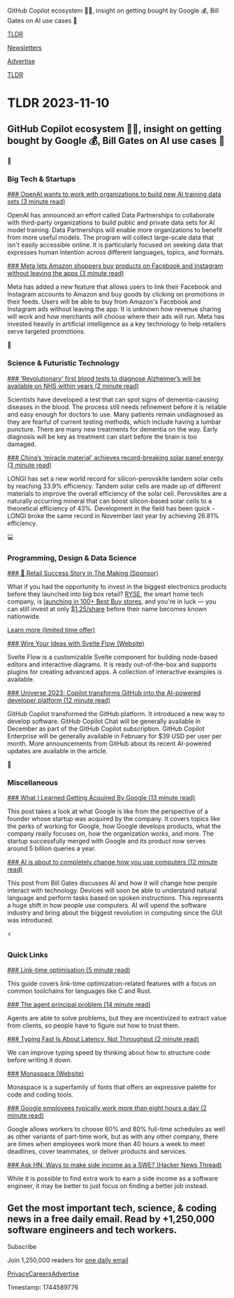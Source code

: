 GitHub Copilot ecosystem 👨‍💻, insight on getting bought by Google 💰, Bill Gates on AI use cases 🤖

[TLDR](/)

[Newsletters](/newsletters)

[Advertise](https://advertise.tldr.tech/)

[TLDR](/)

# TLDR 2023-11-10

## GitHub Copilot ecosystem 👨‍💻, insight on getting bought by Google 💰, Bill Gates on AI use cases 🤖

📱

### Big Tech & Startups

[### OpenAI wants to work with organizations to build new AI training data sets (3 minute read)](https://techcrunch.com/2023/11/09/openai-wants-to-work-with-organizations-to-build-new-ai-training-data-sets/?utm_source=tldrnewsletter)

OpenAI has announced an effort called Data Partnerships to collaborate with third-party organizations to build public and private data sets for AI model training. Data Partnerships will enable more organizations to benefit from more useful models. The program will collect large-scale data that isn't easily accessible online. It is particularly focused on seeking data that expresses human intention across different languages, topics, and formats.

[### Meta lets Amazon shoppers buy products on Facebook and Instagram without leaving the apps (3 minute read)](https://www.cnbc.com/2023/11/09/meta-lets-amazon-users-buy-on-facebook-instagram-without-leaving-apps.html?utm_source=tldrnewsletter)

Meta has added a new feature that allows users to link their Facebook and Instagram accounts to Amazon and buy goods by clicking on promotions in their feeds. Users will be able to buy from Amazon's Facebook and Instagram ads without leaving the app. It is unknown how revenue sharing will work and how merchants will choose where their ads will run. Meta has invested heavily in artificial intelligence as a key technology to help retailers serve targeted promotions.

🚀

### Science & Futuristic Technology

[### ‘Revolutionary’ first blood tests to diagnose Alzheimer’s will be available on NHS within years (2 minute read)](https://www.the-sun.com/health/9582838/first-alzheimers-dementia-blood-tests-nhs-five-years/?utm_source=tldrnewsletter)

Scientists have developed a test that can spot signs of dementia-causing diseases in the blood. The process still needs refinement before it is reliable and easy enough for doctors to use. Many patients remain undiagnosed as they are fearful of current testing methods, which include having a lumbar puncture. There are many new treatments for dementia on the way. Early diagnosis will be key as treatment can start before the brain is too damaged.

[### China’s ‘miracle material’ achieves record-breaking solar panel energy (3 minute read)](https://interestingengineering.com/innovation/chinese-firm-new-record-tandem-solar-cell?utm_source=tldrnewsletter)

LONGI has set a new world record for silicon-perovskite tandem solar cells by reaching 33.9% efficiency. Tandem solar cells are made up of different materials to improve the overall efficiency of the solar cell. Perovskites are a naturally occurring mineral that can boost silicon-based solar cells to a theoretical efficiency of 43%. Development in the field has been quick - LONGI broke the same record in November last year by achieving 26.81% efficiency.

💻

### Programming, Design & Data Science

[### 🚀 Retail Success Story in The Making (Sponsor)](https://invest.helloryse.com/?tnames=loki,11-10-2023)

What if you had the opportunity to invest in the biggest electronics products before they launched into big box retail? [RYSE](https://invest.helloryse.com/?tnames=loki,11-10-2023), the smart home tech company, is [launching in 100+ Best Buy stores](https://invest.helloryse.com/?tnames=loki,11-10-2023), and you're in luck — you can still invest at only [$1.25/share](https://invest.helloryse.com/?tnames=loki,11-10-2023) before their name becomes known nationwide.

[Learn more (limited time offer)](https://invest.helloryse.com/?tnames=loki,11-10-2023)

[### Wire Your Ideas with Svelte Flow (Website)](https://svelteflow.dev/?utm_source=tldrnewsletter)

Svelte Flow is a customizable Svelte component for building node-based editors and interactive diagrams. It is ready out-of-the-box and supports plugins for creating advanced apps. A collection of interactive examples is available.

[### Universe 2023: Copilot transforms GitHub into the AI-powered developer platform (12 minute read)](https://github.blog/2023-11-08-universe-2023-copilot-transforms-github-into-the-ai-powered-developer-platform/?utm_source=tldrnewsletter)

GitHub Copilot transformed the GitHub platform. It introduced a new way to develop software. GitHub Copilot Chat will be generally available in December as part of the GitHub Copilot subscription. GitHub Copilot Enterprise will be generally available in February for $39 USD per user per month. More announcements from GitHub about its recent AI-powered updates are available in the article.

🎁

### Miscellaneous

[### What I Learned Getting Acquired By Google (13 minute read)](https://shreyans.org/google?utm_source=tldrnewsletter)

This post takes a look at what Google is like from the perspective of a founder whose startup was acquired by the company. It covers topics like the perks of working for Google, how Google develops products, what the company really focuses on, how the organization works, and more. The startup successfully merged with Google and its product now serves around 5 billion queries a year.

[### AI is about to completely change how you use computers (12 minute read)](https://www.gatesnotes.com/AI-agents?utm_source=tldrnewsletter)

This post from Bill Gates discusses AI and how it will change how people interact with technology. Devices will soon be able to understand natural language and perform tasks based on spoken instructions. This represents a huge shift in how people use computers. AI will upend the software industry and bring about the biggest revolution in computing since the GUI was introduced.

⚡

### Quick Links

[### Link-time optimisation (5 minute read)](https://convolv.es/guides/lto/?utm_source=tldrnewsletter)

This guide covers link-time optimization-related features with a focus on common toolchains for languages like C and Rust.

[### The agent principal problem (14 minute read)](https://www.strangeloopcanon.com/p/the-agent-principal-problem?utm_source=tldrnewsletter)

Agents are able to solve problems, but they are incentivized to extract value from clients, so people have to figure out how to trust them.

[### Typing Fast Is About Latency, Not Throughput (2 minute read)](https://two-wrongs.com/typing-fast-is-about-latency-not-throughput?utm_source=tldrnewsletter)

We can improve typing speed by thinking about how to structure code before writing it down.

[### Monaspace (Website)](https://monaspace.githubnext.com/?utm_source=tldrnewsletter)

Monaspace is a superfamily of fonts that offers an expressive palette for code and coding tools.

[### Google employees typically work more than eight hours a day (2 minute read)](https://www.cnbc.com/2023/11/09/google-employees-typically-work-longer-than-eight-hours-a-day.html?utm_source=tldrnewsletter)

Google allows workers to choose 60% and 80% full-time schedules as well as other variants of part-time work, but as with any other company, there are times when employees work more than 40 hours a week to meet deadlines, cover teammates, or deliver products and services.

[### Ask HN: Ways to make side income as a SWE? (Hacker News Thread)](https://news.ycombinator.com/item?id=38208296)

While it is possible to find extra work to earn a side income as a software engineer, it may be better to just focus on finding a better job instead.

## Get the most important tech, science, & coding news in a free daily email. Read by +1,250,000 software engineers and tech workers.

Subscribe

Join 1,250,000 readers for [one daily email](/api/latest/tech)

[Privacy](/privacy)[Careers](https://jobs.ashbyhq.com/tldr.tech)[Advertise](/tech/advertise)

Timestamp: 1744589776